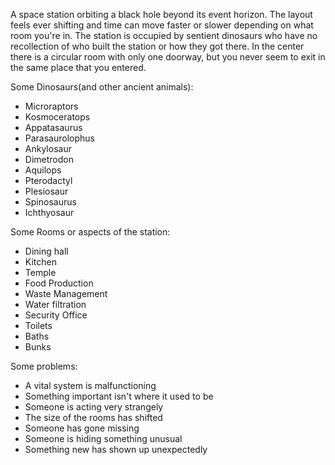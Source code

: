 A space station orbiting a black hole beyond its event horizon. The layout feels ever shifting and time can move faster or slower depending on what room you're in. The station is occupied by sentient dinosaurs who have no recollection of who built the station or how they got there. In the center there is a circular room with only one doorway, but you never seem to exit in the same place that you entered.

Some Dinosaurs(and other ancient animals):

- Microraptors
- Kosmoceratops
- Appatasaurus
- Parasaurolophus
- Ankylosaur
- Dimetrodon
- Aquilops
- Pterodactyl
- Plesiosaur
- Spinosaurus
- Ichthyosaur

Some Rooms or aspects of the station:

- Dining hall
- Kitchen
- Temple
- Food Production
- Waste Management
- Water filtration
- Security Office
- Toilets
- Baths
- Bunks

Some problems:

- A vital system is malfunctioning
- Something important isn't where it used to be
- Someone is acting very strangely
- The size of the rooms has shifted
- Someone has gone missing
- Someone is hiding something unusual
- Something new has shown up unexpectedly